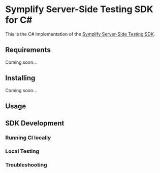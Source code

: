 # Symplify Server-Side Testing SDK for C#

This is the C# implementation of the [Symplify Server-Side Testing SDK](./docs/Server-Side_Testing.md).


## Requirements
Coming soon...

## Installing

Coming soon...

## Usage

## SDK Development

### Running CI locally

### Local Testing

### Troubleshooting
